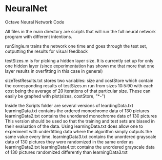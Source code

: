 # NeuralNet
Octave Neural Network Code

All files in the main directory are scripts that will run the full neural network program with different intentions.

runSingle.m trains the network one time and goes through the test set, outputting the results for visual feedback

testSizes.m is for picking a hidden layer size. It is currently set up for only one hidden layer (since experimentation 
  has shown me that more that one layer results in overfitting in this case in general)
  
sizeTestResults.txt stores two variables: size and costStore which contain the corresponding results of testSizes.m run 
  from sizes 10:5:90 with each cost being the average of 20 iterations of that particular size. These can easily be graphed
  with plot(sizes, costStore, "*-")

Inside the Scripts folder are several versions of leardingData.txt
	learningData.txt contains the ordered monochrome data of 130 pictures
	learningData2.txt contains the unordered monochrome data of 130 pictures
		This version should be used so that the training and test sets are 
		biased in their evaluation of the data. Using learningData.txt
		does allow one to experiment with underfitting data where the algorithm
		simply outputs the same value every time.
	learningData3.txt contains the unordered grayscale data of 130 pictures
		they were randomized in the same order as learningData2.txt
	learningData4.txt contains the unordered grayscale data of 130 pictures
		randomized differently than learningData3.txt
